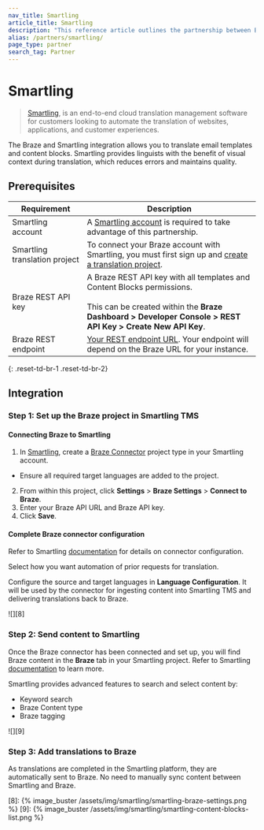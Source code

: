 ```yaml
---
nav_title: Smartling
article_title: Smartling
description: "This reference article outlines the partnership between Braze and Smartling, a cloud-based software for localization. This integration allows you to translate email templates and content blocks in Braze."
alias: /partners/smartling/
page_type: partner
search_tag: Partner
---
```


# Smartling

> [Smartling][2], is an end-to-end cloud translation management software for customers looking to automate the translation of websites, applications, and customer experiences.

The Braze and Smartling integration allows you to translate email templates and content blocks. Smartling provides linguists with the benefit of visual context during translation, which reduces errors and maintains quality.

## Prerequisites

| Requirement | Description |
| ----------- | ----------- |
| Smartling account | A [Smartling account][2] is required to take advantage of this partnership. |
| Smartling translation project | To connect your Braze account with Smartling, you must first sign up and [create a translation project][3]. |
| Braze REST API key | A Braze REST API key with all templates and Content Blocks permissions. <br><br> This can be created within the **Braze Dashboard > Developer Console > REST API Key > Create New API Key**. |
| Braze REST endpoint | [Your REST endpoint URL][1]. Your endpoint will depend on the Braze URL for your instance. |
{: .reset-td-br-1 .reset-td-br-2}

## Integration

### Step 1: Set up the Braze project in Smartling TMS

#### Connecting Braze to Smartling

1. In [Smartling][2], create a [Braze Connector][6] project type in your Smartling account. 
  - Ensure all required target languages are added to the project.
2. From within this project, click **Settings** > **Braze Settings** > **Connect to Braze**.
3. Enter your Braze API URL and Braze API key.
4. Click **Save**.

#### Complete Braze connector configuration

Refer to Smartling [documentation][3] for details on connector configuration.

Select how you want automation of prior requests for translation.

Configure the source and target languages in **Language Configuration**. It will be used by the connector for ingesting content into Smartling TMS and delivering translations back to Braze.

![][8]

### Step 2: Send content to Smartling

Once the Braze connector has been connected and set up, you will find Braze content in the **Braze** tab in your Smartling project. Refer to Smartling [documentation][7] to learn more.

Smartling provides advanced features to search and select content by:
* Keyword search
* Braze Content type
* Braze tagging

![][9]

### Step 3: Add translations to Braze

As translations are completed in the Smartling platform, they are automatically sent to Braze. No need to manually sync content between Smartling and Braze.

[1]: {{site.baseurl}}/api/basics/#endpoints
[2]: https://dashboard.smartling.com/
[3]: https://help.smartling.com/hc/en-us/articles/13248549217435
[4]: https://help.smartling.com/hc/article_attachments/13347533624347
[5]: https://help.smartling.com/hc/article_attachments/13946813331739
[6]: https://help.smartling.com/hc/en-us/articles/115003074093
[7]: https://help.smartling.com/hc/en-us/articles/13248577069979
[8]: {% image_buster /assets/img/smartling/smartling-braze-settings.png %}
[9]: {% image_buster /assets/img/smartling/smartling-content-blocks-list.png %}